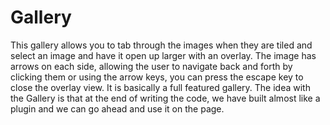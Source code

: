 # Gallery
This gallery allows you to tab through the images when they are tiled and select an image and have it open up larger with an overlay. The image has arrows on each side, 
allowing the user to navigate back and forth by clicking them or using the arrow keys, you can press the escape key to close the overlay view. 
It is basically a full featured gallery.
The idea with the Gallery is that at the end of writing the code, we have built almost like a plugin and we can go ahead and use it on the page.
